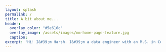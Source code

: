 ```yaml
---
layout: splash
permalink: /
title: A bit about me...
header:
  overlay_color: "#5e616c"
  overlay_image: /assets/images/mm-home-page-feature.jpg
  caption:
excerpt: 'Hi! I&#39;m Harsh. I&#39;m a data engineer with an M.S. in Computer Science from the University of Guelph. In my free time, I write about computer science, software and life on this blog. <!-- <br /><br /> {::nomarkdown}<iframe style="display: inline-block;" src="https://ghbtns.com/github-btn.html?user=mmistakes&repo=minimal-mistakes&type=star&count=true&size=large" frameborder="0" scrolling="0" width="160px" height="30px"></iframe> <iframe style="display: inline-block;" src="https://ghbtns.com/github-btn.html?user=mmistakes&repo=minimal-mistakes&type=fork&count=true&size=large" frameborder="0" scrolling="0" width="158px" height="30px"></iframe>{:/nomarkdown} -->'
---
```


<!-- {% include feature_row id="intro" type="center" %} -->

<!-- {% include feature_row %} -->
